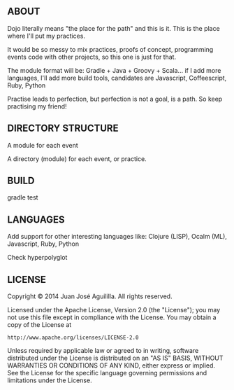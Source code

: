 
ABOUT
-----

Dojo literally means "the place for the path" and this is it. This is the place where I'll put
my practices.

It would be so messy to mix practices, proofs of concept, programming events code with other
projects, so this one is just for that.

The module format will be: Gradle + Java + Groovy + Scala... if I add more languages,
I'll add more build tools, candidates are Javascript, Coffeescript, Ruby, Python

Practise leads to perfection, but perfection is not a goal, is a path. So keep practising my
friend!

DIRECTORY STRUCTURE
-------------------

A module for each event

A directory (module) for each event, or practice.

BUILD
-----

gradle test

LANGUAGES
---------

Add support for other interesting languages like: Clojure (LISP), Ocalm (ML), Javascript,
Ruby, Python

Check hyperpolyglot

LICENSE
-------

Copyright © 2014 Juan José Aguililla. All rights reserved.

Licensed under the Apache License, Version 2.0 (the "License");
you may not use this file except in compliance with the License.
You may obtain a copy of the License at

    http://www.apache.org/licenses/LICENSE-2.0

Unless required by applicable law or agreed to in writing, software
distributed under the License is distributed on an "AS IS" BASIS,
WITHOUT WARRANTIES OR CONDITIONS OF ANY KIND, either express or implied.
See the License for the specific language governing permissions and
limitations under the License.
